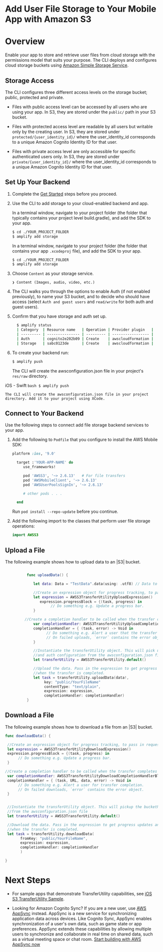 # Add User File Storage to Your Mobile App with Amazon S3

# Overview

Enable your app to store and retrieve user files from cloud storage with the permissions model that suits your purpose. The CLI deploys and configures cloud storage buckets using [Amazon Simple Storage Service](http://docs.aws.amazon.com/AmazonS3/latest/dev/).

## Storage Access

The CLI configures three different access levels on the storage bucket; public, protected and private.

- Files with public access level can be accessed by all users who are using your app. In S3, they are stored under the ``public/`` path in your S3 bucket.

- Files with protected access level are readable by all users but writable only by the creating user. In S3, they are stored under ``protected/{user_identity_id}/`` where the user_identity_id corresponds to a unique Amazon Cognito Identity ID for that user.

- Files with private access level are only accessible for specific authenticated users only. In S3, they are stored under ``private/{user_identity_id}/`` where the user_identity_id corresponds to a unique Amazon Cognito Identity ID for that user.

## Set Up Your Backend

1. Complete the [Get Started](./getting-started) steps before you proceed.

2. Use the CLI to add storage to your cloud-enabled backend and app.

    In a terminal window, navigate to your project folder (the folder that typically contains your project level build.gradle), and add the SDK to your app.

    ```bash
    $ cd ./YOUR_PROJECT_FOLDER
    $ amplify add storage
    ```

    In a terminal window, navigate to your project folder (the folder that contains your app `.xcodeproj` file), and add the SDK to your app.

    ```bash
    $ cd ./YOUR_PROJECT_FOLDER
    $ amplify add storage
    ```

3.  Choose `Content` as your storage service.

    `❯ Content (Images, audio, video, etc.)`

4. The CLI walks you through the options to enable Auth (if not enabled previously), to name your S3 bucket, and to decide who should have access (select `Auth and guest users` and `read/write` for both auth and guest users).

5. Confirm that you have storage and auth set up.

    ```bash
      $ amplify status
      | Category  | Resource name   | Operation | Provider plugin   |
      | --------- | --------------- | --------- | ----------------- |
      | Auth      | cognito2e202b09 | Create    | awscloudformation |
      | Storage   | sabc0123de      | Create    | awscloudformation |
      ```
6. To create your backend run:

    ```bash
    $ amplify push
    ```

    The CLI will create the awsconfiguration.json file in your project's `res/raw` directory.

iOS - Swift
    ```bash
    $ amplify push
    ```

    The CLI will create the awsconfiguration.json file in your project directory. Add it to your project using XCode.

## Connect to Your Backend

Use the following steps to connect add file storage backend services to your app.

1. Add the following to `Podfile` that you configure to install the AWS Mobile SDK:

	```ruby
   platform :ios, '9.0'
	
      target :'YOUR-APP-NAME' do
         use_frameworks!
	
         pod 'AWSS3', '~> 2.6.13'   # For file transfers
         pod 'AWSMobileClient', '~> 2.6.13'
         pod 'AWSUserPoolsSignIn', '~> 2.6.13'
	
         # other pods . . .
	
      end
	```
	Run `pod install --repo-update` before you continue.

2. Add the following import to the classes that perform user file storage operations:

	```swift
	import AWSS3
	```

## Upload a File

The following example shows how to upload data to an |S3| bucket.

```swift

          func uploadData() {

             let data: Data = "TestData".data(using: .utf8) // Data to be uploaded

             //Create an expression object for progress tracking, to pass in request headers etc.
             let expression = AWSS3TransferUtilityUploadExpression()
                expression.progressBlock = {(task, progress) in
                     // Do something e.g. Update a progress bar.
             }

	     //Create a completion handler to be called when the transfer completes
             var completionHandler: AWSS3TransferUtilityUploadCompletionHandlerBlock?
             completionHandler = { (task, error) -> Void in
                   // Do something e.g. Alert a user that the transfer has completed.
                   // On failed uploads, `error` contains the error object.
             }

             //Instantiate the transferUtility object. This will pick up the bucketName, region,
             //and auth configuration from the awsconfiguration.json file
             let transferUtility = AWSS3TransferUtility.default()

             //Upload the data. Pass in the expression to get progress updates and completion handler to get notified
             //when the transfer is completed.
             let task = transferUtility.uploadData(data!,
                  key: "public/YourFileName"
                  contentType: "text/plain",
                  expression: expression,
                  completionHandler: completionHandler)
          }
```

## Download a File

The following example shows how to download a file from an |S3| bucket.

```swift
func downloadData() {

 //Create an expression object for progress tracking, to pass in request headers etc.
 let expression = AWSS3TransferUtilityDownloadExpression()
 expression.progressBlock = {(task, progress) in
      // Do something e.g. Update a progress bar.
 }

//Create a completion handler to be called when the transfer completes
 var completionHandler: AWSS3TransferUtilityDownloadCompletionHandlerBlock?
 completionHandler = { (task, URL, data, error) -> Void in
      // Do something e.g. Alert a user for transfer completion.
      // On failed downloads, `error` contains the error object.
 }


 //Instantiate the transferUtility object. This will pickup the bucketName, region, and auth configuration
 //from the awsconfiguration.json file
 let transferUtility = AWSS3TransferUtility.default()

 //Download the data. Pass in the expression to get progress updates and completion handler to get notified
 //when the transfer is completed.
 let task = transferUtility.downloadData(
       fromKey: "public/YourFileName",
       expression: expression,
       completionHandler: completionHandler
       )

}
```

Next Steps
==========

* For sample apps that demonstrate TransferUtility capabilities, see [iOS S3 TransferUtility Sample](https://github.com/awslabs/aws-sdk-ios-samples/tree/master/S3TransferUtility-Sample).

* Looking for Amazon Cognito Sync? If you are a new user, use [AWS AppSync](https://aws.amazon.com/appsync/) instead. AppSync is a new service for synchronizing application data across devices. Like Cognito Sync, AppSync enables synchronization of a user's own data, such as game state or app preferences. AppSync extends these capabilities by allowing multiple users to synchronize and collaborate in real time on shared data, such as a virtual meeting space or chat room. [Start building with AWS AppSync now](https://aws.amazon.com/appsync/)
